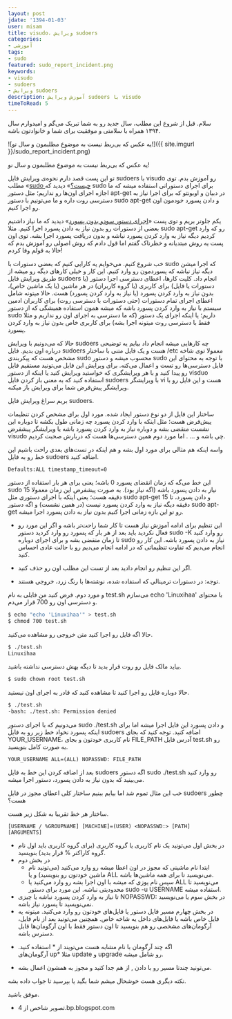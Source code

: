 ```yaml
---
layout: post
jdate: '1394-01-03'
user: misam
title: visudo، ویرایش sudoers
categories:
- آموزشی
tags:
- sudo
featured: sudo_report_incident.png
keywords:
- visudo
- sudoers
- ویرایش sudoers
description: آموزش ویرایش sudoers با visudo
timeToRead: 5
---
```


سلام. قبل از شروع این مطلب، سال جدید رو به شما تبریک می‌گم و امیدوارم سال ۱۳۹۴ همراه با سلامتی و موفقیت برای شما و خانوادتون باشه.

![یه عکس که بی‌ربط نیست به موضوع مطلبمون و سال نو!]({{ site.imgurl }}/sudo_report_incident.png)

یه عکس که بی‌ربط نیست به موضوع مطلبمون و سال نو!

تو این پست قصد دارم نحوه‌ی ویرایش فایل sudoers با visudo رو آموزش بدم. توی مطلب «[sudo چیست؟](http://linuxihaa.ir/sudo/)» دیدید که sudo برای اجرای دستوراتی استفاده میشه که ما اجازه اجرای اون‌ها رو نداریم؛ مثل دستور apt-get در دبیان و اوبونتو که برای اجرا نیاز به دسترسی روت داره و ما می‌تونیم با دستور sudo apt-get و دادن پسورد خودمون اون رو اجرا کنیم.

یکم جلوتر بریم و توی پست «[اجرای دستور سودو بدون پسورد](http://linuxihaa.ir/%D8%A7%D8%AC%D8%B1%D8%A7%DB%8C-%D8%AF%D8%B3%D8%AA%D9%88%D8%B1-%D8%B3%D9%88%D8%AF%D9%88-%D8%A8%D8%AF%D9%88%D9%86-%D9%BE%D8%B3%D9%88%D8%B1%D8%AF/)» دیدید که ما نیاز داشتیم بعضی از دستورات رو بدون نیاز به دادن پسورد اجرا کنیم. مثلا sudo apt-get رو که وارد کردیم دیگه نیاز به وارد کردن پسورد نباشه و بدون دریافت پسورد اجرا بشه. توی اون پست یه روش مبتدیانه و خطرناک گفتم اما قول دادم که روش اصولی رو آموزش بدم که حالا به قولم وفا کردم!

خب شروع کنیم. می‌خوایم یه کارایی کنیم که بعضی دستورات با sudo که اجرا میشن دیگه نیاز نباشه که پسوردمون رو وارد کنیم. این کار و خیلی کارهای دیگه رو میشه از طریق ویرایش فایل sudoers انجام داد. کلیت کارها، اعطای دسترسی اجرا دستور (یا دستورات یا فایل) برای کاربری (یا گروه کاربران) در هر ماشین (یا یک ماشین خاص)، بدون نیاز به وارد کردن پسورد‌ (یا نیاز به وارد کردن پسورد) هست. حالا میتونه شامل اعطای اجرای تمام دستورات (حتی دستورات با دسترسی روت) برای کاربران ادمین سیستم با نیاز به وارد کردن پسورد باشه که میشه همون استفاده همیشگی که از دستور sudo داریم؛ یا اینکه اجرای یک دستور (که ما دسترسی به اجرای اون رو نداریم و مثلا فقط با دسترسی روت میتونه اجرا بشه) برای کاربری خاص بدون نیاز به وارد کردن پسورد.

حالا که می‌دونیم با ویرایش sudoers چه کارهایی میشه انجام داد بیایم یه توضیحی درباره اون بدیم. فایل sudoers معمولا توی شاخه <span dir="ltr">/etc</span> هست و یک فایل متنی با ساختار مشخص هست که پیکربندی sudo محسوب میشه و دستور sudo با توجه به محتوای این فایل دسترسی‌ها رو تست و اعمال می‌کنه. برای ویرایش این فایل می‌تونید مستقیم فایل رو پیدا کنید و با هر ویرایشگری که خواستید ویرایش کنید یا اینکه از دستور visduo استفاده کنید که به معنی باز کردن فایل sudoers با ویرایشگر vi هست و این فایل رو با ویرایشگر پیش‌فرض شما برای ویرایش باز میکنه.

بریم سراغ ویرایش فایل sudoers.

ساختار این فایل از دو نوع دستور ایجاد شده. مورد اول برای مشخص کردن تنظیمات پیش‌فرض هست؛ مثل اینکه با وارد کردن پسورد چه زمانی طول بکشه تا دوباره این نشست منقضی بشه و دوباره نیاز به وارد کردن پسورد باشه یا ویرایشگر پیشفرض visudo چی باشه و ... . اما مورد دوم همین دسترسی‌ها هست که دربارش صحبت کردیم.

واسه اینکه هم مثالی برای مورد اول بشه و هم اینکه در تست‌های بعدی راحت باشیم این خط رو به فایل sudoers اضافه کنید.

```
Defaults:ALL timestamp_timeout=0
```

این خط می‌گه که زمان انقضای پسورد 0 باشه؛ یعنی برای هر بار استفاده از دستور sudo نیاز به دادن پسورد باشه (اگه نیاز بود). به صورت پیشفرض این زمان معمولا 15 دقیقه هست؛ یعنی اینکه با اجرای دستوری مثل sudo apt-get و دادن پسورد، تا 15 دقیقه دیگه نیاز به وارد کردن پسورد نیست (در همین نشست) و اگه دستور sudo apt-get رو تو این بازه زمانی اجرا کنیم بدون نیاز به دادن پسورد اجرا میشه.

* این تنظیم برای ادامه آموزش نیاز هست تا کار شما راحت‌تر باشه و اگر این مورد رو فعال نکردید باید بعد از هر بار که پسورد رو وارد کردید دستور sudo -K رو وارد کنید تا زمان منقضی بشه و برای اجرای دوباره sudo نیاز به دادن پسورد باشه. این کار رو انجام می‌دیم که تفاوت تنظیماتی که در ادامه انجام می‌دیم رو با حالت عادی احساس کنید.

* اگر این تنظیم رو انجام دادید بعد از تست این مطلب اون رو حذف کنید.

* توجه: در دستورات ترمینالی که استفاده شده، نوشته‌ها با رنگ زرد، خروجی هستند.

و مورد دوم. فرض کنید من فایلی به نام test.sh با محتوای <span dir="ltr">echo 'Linuxihaa'</span> می‌سازم و دسترسی اون رو 700 قرار می‌دم.

```sh
$ echo "echo 'Linuxihaa'" > test.sh
$ chmod 700 test.sh
```

حالا اگه فایل رو اجرا کنید متن خروجی رو مشاهده می‌کنید.

```sh
$ ./test.sh
Linuxihaa
```

بیاید مالک فایل رو روت قرار بدید تا دیگه بهش دسترسی نداشته باشید.

```sh
$ sudo chown root test.sh
```

حالا دوباره فایل رو اجرا کنید تا مشاهده کنید که قادر به اجرای اون نیستید.

```sh
$ ./test.sh
-bash: ./test.sh: Permission denied
```

می‌دونیم که با اجرای دستور sudo ./test.sh و دادن پسورد این فایل اجرا میشه اما برای اینکه پسورد نخواد خط زیر رو به فایل sudoers اضافه کنید. توجه کنید که بجای YOUR_USERNAME، نام کاربری خودتون و بجای FILE_PATH آدرس فایل test.sh رو به صورت کامل بنویسید.

```
YOUR_USERNAME ALL=(ALL) NOPASSWD: FILE_PATH
```

بعد از اضافه کردن این خط به فایل sudoers اگه دستور sudo ./test.sh رو وارد کنید می‌بینید که بدون نیاز به دادن پسورد، دستور اجرا میشه.

خب این مثال تموم شد اما بیایم ببنیم ساختار کلی اعطای مجوز در فایل sudoers چطور هست؟

ساختار هر خط تقریبا به شکل زیر هست.

```
[USERNAME / %GROUPNAME] [MACHINE]=(USER) <NOPASSWD:> [PATH] [ARGUMENTS]
```

*   در بخش اول می‌تونید یک نام کاربری یا گروه کاربری (برای گروه کاربری باید اول نام گروه کاراکتر % قرار بدید) بنویسید.
*   در بخش دوم
    *   ابتدا نام ماشینی که مجوز در اون اعطا میشه رو وارد می‌کنید (می‌تونید نام ماشین خودتون رو بنویسید) و یا ALL می‌نویسید تا برای همه ماشین‌ها باشه.
    *   سپس نام یوزی که میشه با اون اجرا بشه رو وارد می‌کنید یا ALL می‌نویسید تا محدودیتی نباشه. این مورد برای دستور sudo -u USERNAME استفاده میشه.
*   در بخش سوم یا می‌نویسید <span dir="ltr">NOPASSWD:</span> تا نیاز به وارد کردن پسورد نباشه یا چیزی نمی‌نویسید تا پسورد نیاز باشه.
*   در بخش چهارم مسیر فایل دستور یا فایل‌های خودتون رو وارد می‌کنید. میتونه یه فایل خاص باشه یا فایل‌های داخل یه شاخه خاص. همچنین می‌تونید بعد از نام فایل، آرگومان‌های مشخصی رو هم بنویسید تا اون دستور فقط با اون آرگومان‌ها قابل دسترس باشه.

- اگه چند آرگومان با نام مشابه هست می‌تویند از * استفاده کنید. مثلا <span dir="ltr">up*</span> آرگومان‌های update و upgrade رو شامل میشه.

- می‌تونید چندتا مسیر رو با دادن , از هم جدا کنید و مجوز به همشون اعمال بشه.

نکته دیگری هست خوشحال میشم شما بگید یا بپرسید تا جواب داده بشه.

موفق باشید.

* تصویر شاخص از 4.bp.blogspot.com